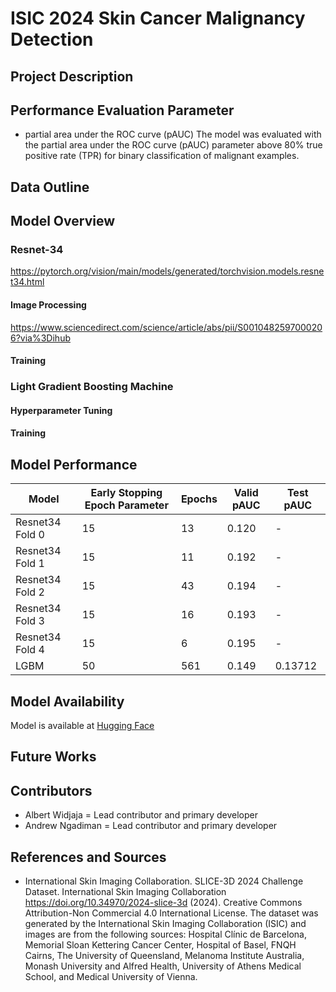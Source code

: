 # ISIC 2024 Skin Cancer Malignancy Detection

## Project Description

## Performance Evaluation Parameter

-  partial area under the ROC curve (pAUC)
The model was evaluated with the partial area under the ROC curve (pAUC) parameter above 80% true positive rate (TPR) for binary classification of malignant examples.

## Data Outline

## Model Overview

### Resnet-34

https://pytorch.org/vision/main/models/generated/torchvision.models.resnet34.html

#### Image Processing

https://www.sciencedirect.com/science/article/abs/pii/S0010482597000206?via%3Dihub 

#### Training 

### Light Gradient Boosting Machine

#### Hyperparameter Tuning 

#### Training

## Model Performance 

| **Model** | **Early Stopping Epoch Parameter** | **Epochs** | **Valid pAUC** | **Test pAUC** |
|------------------|-------------------------------|------------|-------------------|-----------------|
| Resnet34 Fold 0         | 15  | 13        | 0.120          | -    |
| Resnet34 Fold 1         | 15  | 11        | 0.192          | -    |
| Resnet34 Fold 2         | 15  | 43        | 0.194          | -    |
| Resnet34 Fold 3         | 15  | 16        | 0.193          | -    |
| Resnet34 Fold 4         | 15  | 6        | 0.195          | -    |
| LGBM         | 50  | 561        | 0.149          |  0.13712   |

## Model Availability

Model is available at [Hugging Face](https://huggingface.co/albertw1706/resnet34_skin_cancer_malignancy_detection)

## Future Works

## Contributors
- Albert Widjaja = Lead contributor and primary developer
- Andrew Ngadiman = Lead contributor and primary developer

## References and Sources

- International Skin Imaging Collaboration. SLICE-3D 2024 Challenge Dataset. International Skin Imaging Collaboration https://doi.org/10.34970/2024-slice-3d (2024). Creative Commons Attribution-Non Commercial 4.0 International License. The dataset was generated by the International Skin Imaging Collaboration (ISIC) and images are from the following sources: Hospital Clínic de Barcelona, Memorial Sloan Kettering Cancer Center, Hospital of Basel, FNQH Cairns, The University of Queensland, Melanoma Institute Australia, Monash University and Alfred Health, University of Athens Medical School, and Medical University of Vienna.
